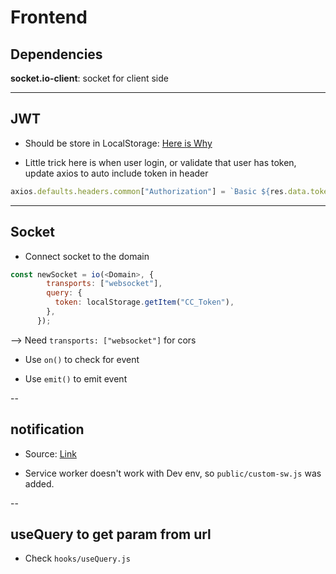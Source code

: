# Frontend

## Dependencies

**socket.io-client**: socket for client side

---

## JWT

- Should be store in LocalStorage: [Here is Why](https://www.reddit.com/r/Frontend/comments/cubcpj/local_storage_vs_cookies_for_auth_tokens/)

- Little trick here is when user login, or validate that user has token, update axios to auto include token in header

```js
axios.defaults.headers.common["Authorization"] = `Basic ${res.data.token}`;
```

---

## Socket

- Connect socket to the domain

```js
const newSocket = io(<Domain>, {
        transports: ["websocket"],
        query: {
          token: localStorage.getItem("CC_Token"),
        },
      });
```

--> Need `transports: ["websocket"]` for cors

- Use `on()` to check for event

- Use `emit()` to emit event

--

## notification

- Source: [Link](https://medium.com/@seladir/how-to-implement-web-push-notifications-in-your-node-react-app-9bed79b53f34)

- Service worker doesn't work with Dev env, so `public/custom-sw.js` was added.

--

## useQuery to get param from url

- Check `hooks/useQuery.js`
